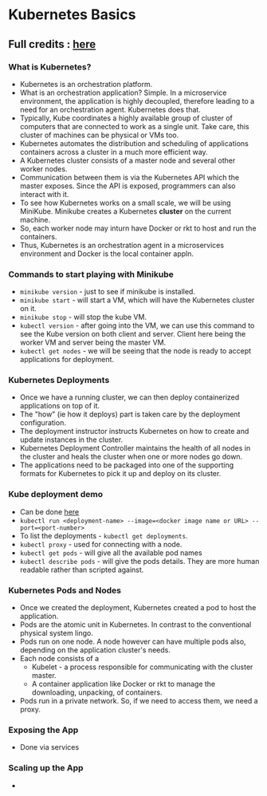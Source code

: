 # Kubernetes Basics

## Full credits : [here](https://kubernetes.io/docs/tutorials/kubernetes-basics/cluster-intro/)
### What is Kubernetes?
* Kubernetes is an orchestration platform. 
* What is an orchestration application? Simple. In a microservice environment, the application is highly decoupled, therefore leading to a need for an orchestration agent. Kubernetes does that.
* Typically, Kube coordinates a highly available group of cluster of computers that are connected to work as a single unit. Take care, this cluster of machines can be physical or VMs too.
* Kubernetes automates the distribution and scheduling of applications containers across a cluster in a much more efficient way.
* A Kubernetes cluster consists of a master node and several other worker nodes.
* Communication between them is via the Kubernetes API which the master exposes. Since the API is exposed, programmers can also interact with it.
* To see how Kubernetes works on a small scale, we will be using MiniKube. Minikube creates a Kubernetes **cluster** on the current machine.
* So, each worker node may inturn have Docker or rkt to host and run the containers. 
* Thus, Kubernetes is an orchestration agent in a microservices environment and Docker is the local container appln.

### Commands to start playing with Minikube
* `minikube version` - just to see if minikube is installed.
* `minikube start` - will start a VM, which will have the Kubernetes cluster on it.
* `minikube stop` - will stop the kube VM.
* `kubectl version` - after going into the VM, we can use this command to see the Kube version on both client and server. Client here being the worker VM and server being the master VM.
* `kubectl get nodes` - we will be seeing that the node is ready to accept applications for deployment.


### Kubernetes Deployments
* Once we have a running cluster, we can then deploy containerized applications on top of it. 
* The "how" (ie how it deploys) part is taken care by the deployment configuration.
* The deployment instructor instructs Kubernetes on how to create and update instances in the cluster.
* Kubernetes Deployment Controller maintains the health of all nodes in the cluster and heals the cluster when one or more nodes go down.
* The applications need to be packaged into one of the supporting formats for Kubernetes to pick it up and deploy on its cluster.

### Kube deployment demo
* Can be done [here](https://kubernetes.io/docs/tutorials/kubernetes-basics/deploy-interactive/)
* `kubectl run <deployment-name> --image=<docker image name or URL> --port=<port-number>`
* To list the deployments - `kubectl get deployments`.
* `kubectl proxy` - used for connecting with a node.
* `kubectl get pods` - will give all the available pod names
* `kubectl describe pods` - will give the pods details. They are more human readable rather than scripted against.

### Kubernetes Pods and Nodes
* Once we created the deployment, Kubernetes created a pod to host the application.
* Pods are the atomic unit in Kubernetes. In contrast to the conventional physical system lingo.
* Pods run on one node. A node however can have multiple pods also, depending on the application cluster's needs.
* Each node consists of a
	* Kubelet - a process responsible for communicating with the cluster master.
	* A container application like Docker or rkt to manage the downloading, unpacking, of containers.
* Pods run in a private network. So, if we need to access them, we need a proxy.


### Exposing the App
* Done via services

### Scaling up the App
* 